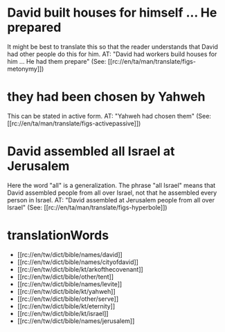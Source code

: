 # David built houses for himself ... He prepared

It might be best to translate this so that the reader understands that David had other people do this for him. AT: "David had workers build houses for him ... He had them prepare" (See: [[rc://en/ta/man/translate/figs-metonymy]])

# they had been chosen by Yahweh

This can be stated in active form. AT: "Yahweh had chosen them" (See: [[rc://en/ta/man/translate/figs-activepassive]])

# David assembled all Israel at Jerusalem

Here the word "all" is a generalization. The phrase "all Israel" means that David assembled people from all over Israel, not that he assembled every person in Israel. AT: "David assembled at Jerusalem people from all over Israel" (See: [[rc://en/ta/man/translate/figs-hyperbole]])

# translationWords

* [[rc://en/tw/dict/bible/names/david]]
* [[rc://en/tw/dict/bible/names/cityofdavid]]
* [[rc://en/tw/dict/bible/kt/arkofthecovenant]]
* [[rc://en/tw/dict/bible/other/tent]]
* [[rc://en/tw/dict/bible/names/levite]]
* [[rc://en/tw/dict/bible/kt/yahweh]]
* [[rc://en/tw/dict/bible/other/serve]]
* [[rc://en/tw/dict/bible/kt/eternity]]
* [[rc://en/tw/dict/bible/kt/israel]]
* [[rc://en/tw/dict/bible/names/jerusalem]]